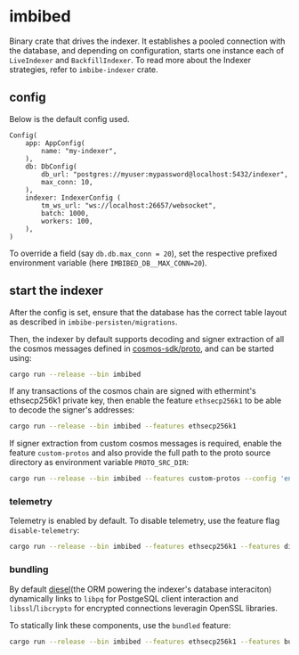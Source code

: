 # imbibed

Binary crate that drives the indexer. It establishes a pooled connection with the database, and depending on configuration, starts one instance each of `LiveIndexer` and `BackfillIndexer`. To read more about the Indexer strategies, refer to `imbibe-indexer` crate.

## config

Below is the default config used.
```
Config(
    app: AppConfig(
        name: "my-indexer",
    ),
    db: DbConfig(
        db_url: "postgres://myuser:mypassword@localhost:5432/indexer",
        max_conn: 10,
    ),
    indexer: IndexerConfig (
	    tm_ws_url: "ws://localhost:26657/websocket",
	    batch: 1000,
	    workers: 100,
    ),
)
```

To override a field (say `db.db.max_conn = 20`), set the respective prefixed environment variable (here `IMBIBED_DB__MAX_CONN=20`).


## start the indexer

After the config is set, ensure that the database has the correct table layout as described in `imbibe-persisten/migrations`.

Then, the indexer by default supports decoding and signer extraction of all the cosmos messages defined in [cosmos-sdk/proto](https://github.com/cosmos/cosmos-sdk/tree/v0.50.13/proto), and can be started using:

```bash
cargo run --release --bin imbibed
```

If any transactions of the cosmos chain are signed with ethermint's ethsecp256k1 private key, then enable the feature `ethsecp256k1` to be able to decode the signer's addresses:

```bash
cargo run --release --bin imbibed --features ethsecp256k1
```

If signer extraction from custom cosmos messages is required, enable the feature `custom-protos` and also provide the full path to the proto source directory as environment variable `PROTO_SRC_DIR`:

```bash
cargo run --release --bin imbibed --features custom-protos --config 'env.PROTO_SRC_DIR = "<full path to the directory>"'
```

### telemetry

Telemetry is enabled by default. To disable telemetry, use the feature flag `disable-telemetry`:

```bash
cargo run --release --bin imbibed --features ethsecp256k1 --features disable-telemetry
```

### bundling

By default [diesel](diesel.rs)(the ORM powering the indexer's database interaciton) dynamically links to `libpq` for PostgeSQL client interaction and `libssl`/`libcrypto` for encrypted connections leveragin OpenSSL libraries.

To statically link these components, use the `bundled` feature:

```bash
cargo run --release --bin imbibed --features ethsecp256k1 --features bundled
```

